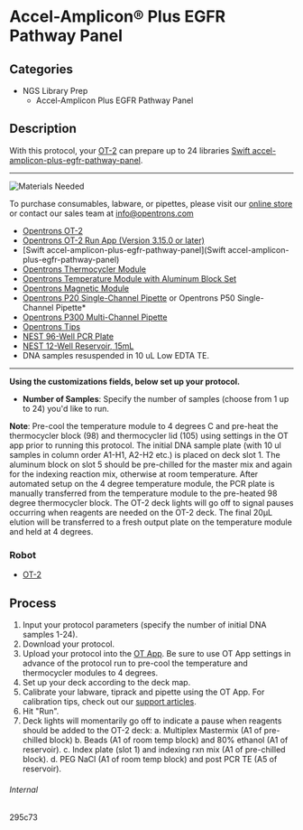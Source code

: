 # Accel-Amplicon® Plus EGFR Pathway Panel



## Categories
* NGS Library Prep
	* Accel-Amplicon Plus EGFR Pathway Panel


## Description

With this protocol, your [OT-2](https://shop.opentrons.com/collections/ot-2-robot/products/ot-2) can prepare up to 24 libraries [Swift accel-amplicon-plus-egfr-pathway-panel](https://swiftbiosci.com/accel-amplicon-plus-egfr-pathway-panel/).



---
![Materials Needed](https://s3.amazonaws.com/opentrons-protocol-library-website/custom-README-images/001-General+Headings/materials.png)

To purchase consumables, labware, or pipettes, please visit our [online store](https://shop.opentrons.com/) or contact our sales team at [info@opentrons.com](mailto:info@opentrons.com)


* [Opentrons OT-2](https://shop.opentrons.com/collections/ot-2-robot/products/ot-2)
* [Opentrons OT-2 Run App (Version 3.15.0 or later)](https://opentrons.com/ot-app/)
* [Swift accel-amplicon-plus-egfr-pathway-panel](Swift accel-amplicon-plus-egfr-pathway-panel)
* [Opentrons Thermocycler Module](https://shop.opentrons.com/collections/hardware-modules/products/thermocycler-module)
* [Opentrons Temperature Module with Aluminum Block Set](https://shop.opentrons.com/collections/hardware-modules/products/tempdeck)
* [Opentrons Magnetic Module](https://shop.opentrons.com/collections/hardware-modules/products/magdeck)
* [Opentrons P20 Single-Channel Pipette](https://shop.opentrons.com/collections/ot-2-pipettes/products/single-channel-electronic-pipette) or Opentrons P50 Single-Channel Pipette*
* [Opentrons P300 Multi-Channel Pipette](https://shop.opentrons.com/products/single-channel-electronic-pipette)
* [Opentrons Tips](https://shop.opentrons.com/collections/opentrons-tips)
* [NEST 96-Well PCR Plate](https://shop.opentrons.com/collections/lab-plates/products/nest-0-1-ml-96-well-pcr-plate-full-skirt)
* [NEST 12-Well Reservoir, 15mL](https://shop.opentrons.com/collections/reservoirs/products/nest-12-well-reservoir-15-ml)
* DNA samples resuspended in 10 uL Low EDTA TE.

---




__Using the customizations fields, below set up your protocol.__
* **Number of Samples**: Specify the number of samples (choose from 1 up to 24) you'd like to run.



**Note**: Pre-cool the temperature module to 4 degrees C and pre-heat the thermocycler block (98) and thermocycler lid (105) using settings in the OT app prior to running this protocol. The initial DNA sample plate (with 10 ul samples in column order A1-H1, A2-H2 etc.) is placed on deck slot 1. The aluminum block on slot 5 should be pre-chilled for the master mix and again for the indexing reaction mix, otherwise at room temperature. After automated setup on the 4 degree temperature module, the PCR plate is manually transferred from the temperature module to the pre-heated 98 degree thermocycler block. The OT-2 deck lights will go off to signal pauses occurring when reagents are needed on the OT-2 deck. The final 20µL elution will be transferred to a fresh output plate on the temperature module and held at 4 degrees.

### Robot
* [OT-2](https://opentrons.com/ot-2)

## Process

1. Input your protocol parameters (specify the number of initial DNA samples 1-24).
2. Download your protocol.
3. Upload your protocol into the [OT App](https://opentrons.com/ot-app). Be sure to use OT App settings in advance of the protocol run to pre-cool the temperature and thermocycler modules to 4 degrees.
4. Set up your deck according to the deck map.
5. Calibrate your labware, tiprack and pipette using the OT App. For calibration tips, check out our [support articles](https://support.opentrons.com/en/collections/1559720-guide-for-getting-started-with-the-ot-2).
6. Hit "Run".
7. Deck lights will momentarily go off to indicate a pause when reagents should be added to the OT-2 deck:
   a.  Multiplex Mastermix (A1 of pre-chilled block)
   b.  Beads (A1 of room temp block) and 80% ethanol (A1 of reservoir).
   c.  Index plate (slot 1) and indexing rxn mix (A1 of pre-chilled block).
   d.  PEG NaCl (A1 of room temp block) and post PCR TE (A5 of reservoir).

###### Internal
295c73

